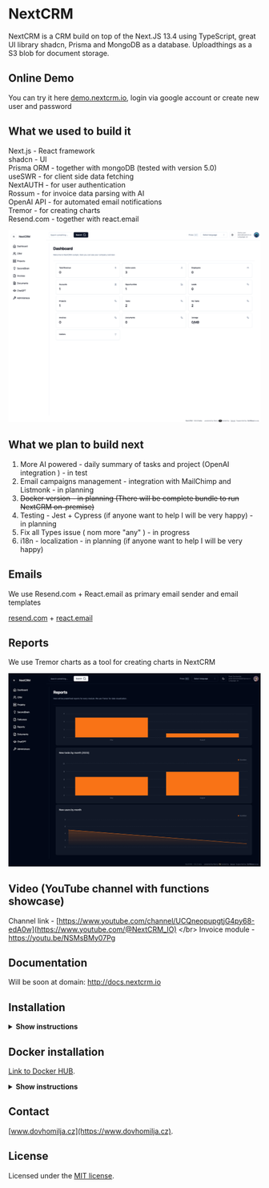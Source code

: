 # NextCRM

NextCRM is a CRM build on top of the Next.JS 13.4 using TypeScript, great UI library shadcn, Prisma and MongoDB as a database. Uploadthings as a S3 blob for document storage.

## Online Demo

You can try it here [demo.nextcrm.io](https://demo.nextcrm.io), login via google account or create new user and password

## What we used to build it

Next.js - React framework </br> shadcn - UI </br> Prisma ORM - together with mongoDB (tested with version 5.0) </br> useSWR - for client side data fetching </br> NextAUTH - for user authentication </br> Rossum - for invoice data parsing with AI </br> OpenAI API - for automated email notifications </br> Tremor - for creating charts </br> Resend.com - together with react.email </br>

![hero](/public/og.png)

## What we plan to build next

1. More AI powered - daily summary of tasks and project (OpenAI integration ) - in test
2. Email campaigns management - integration with MailChimp and Listmonk - in planning
3. ~~Docker version - in planning (There will be complete bundle to run NextCRM on-premise)~~
4. Testing - Jest + Cypress (if anyone want to help I will be very happy) - in planning
5. Fix all Types issue ( nom more "any" ) - in progress
6. i18n - localization - in planning (if anyone want to help I will be very happy)

## Emails

We use Resend.com + React.email as primary email sender and email templates

[resend.com](https://resend.com) + [react.email](https://react.email)

## Reports

We use Tremor charts as a tool for creating charts in NextCRM

![hero](/public/reports.png)

## Video (YouTube channel with functions showcase)

Channel link - [https://www.youtube.com/channel/UCQneopupgtjG4py68-edA0w](https://www.youtube.com/@NextCRM_IO) &lt;/br> Invoice module - https://youtu.be/NSMsBMy07Pg

## Documentation

Will be soon at domain: http://docs.nextcrm.io

## Installation

<details><summary><b>Show instructions</b></summary>

1. Install the preset:

   ```sh
   npm install
   ```

2. .env + .env.local - Change .env.example to .env and .env.local.example to .env.local

**.env**

> > - You will need mongodb URI string for Prisma ORM

**.env.local**

> > - NextAUTH - for auth
> > - uploadthings - for storing files
> > - rossum - for invoice data exporting
> > - openAI - for automatic Project management assistant
> > - SMPT and IMAP for emails

1. Init Prisma

   ```sh
    npx prisma generate
    npx prisma db push
   ```

2. Run app on local

   ```sh
   npm run dev
   ```

3. Import initial data from initial-data folder

</details>

## Docker installation

[Link to Docker HUB](https://hub.docker.com/repository/docker/nextcrmio/nextcrm/general).

<details><summary><b>Show instructions</b></summary>

1. MongoDB URI string for Prisma ORM:

2. Install the preset:

   ```create
   .env (for Prisma URI string) and .env.local (all others ENVs) file inside docker folder
   ```

3. run docker-compose

   ```sh
   docker-compose up -d
   ```

4. Init Prisma

   ```sh
    docker-compose exec nextcrm npx prisma generate
    docker-compose exec nextcrm npx prisma db push
   ```

5. Import initial data from initial-data folder

6. http://localhost:3000
</details>

## Contact

[www.dovhomilja.cz](https://www.dovhomilja.cz).

## License

Licensed under the [MIT license](https://github.com/pdovhomilja/nextcrm-app/blob/main/LICENSE.md).
